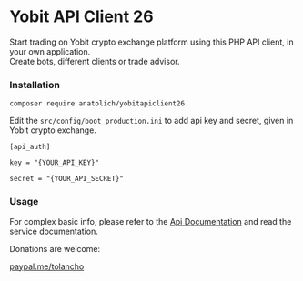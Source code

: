 # Yobit API Client 26

Start trading on Yobit crypto exchange platform using this PHP API client, in your own application.  
Create bots, different clients or trade advisor.

### Installation

`composer require anatolich/yobitapiclient26`

Edit the `src/config/boot_production.ini` to add api key and secret, given in Yobit crypto exchange.

```
[api_auth]

key = "{YOUR_API_KEY}"

secret = "{YOUR_API_SECRET}"
```

### Usage

For complex basic info, please refer to the [Api Documentation](https://yobit.net/en/api/) and read the service documentation.


Donations are welcome:

[paypal.me/tolancho](https://paypal.me/tolancho)